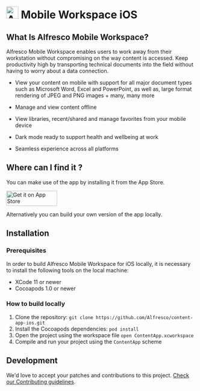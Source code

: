 # <img title="Alfresco" alt='Alfresco' src='https://raw.githubusercontent.com/https://github.com/Alfresco/content-app-ios/master/docs/logo.svg' height="32px" /> Mobile Workspace iOS

## What Is Alfresco Mobile Workspace?
Alfresco Mobile Workspace enables users to work away from their workstation without compromising on the way content is accessed. Keep productivity high by transporting technical documents into the field without having to worry about a data connection.

-   View your content on mobile with support for all major document types such as Microsoft Word, Excel and PowerPoint, as well as, large format rendering of JPEG and PNG images + many, many more
    
-   Manage and view content offline
    
-   View libraries, recent/shared and manage favorites from your mobile device
    
-   Dark mode ready to support health and wellbeing at work
    
-   Seamless experience across all platforms

## Where can I find it ?

You can make use of the app by installing it from the App Store.

<a href="<Link here>">
  <img alt="Get it on App Store" height="40" width="135"
       src="https://linkmaker.itunes.apple.com/assets/shared/badges/en-us/appstore-lrg.svg" />
</a>

Alternatively you can build your own version of the app locally.

## Installation

### Prerequisites

In order to build Alfresco Mobile Workspace for iOS locally, it is necessary to install the following tools on the local machine:
- XCode 11 or newer
- Cocoapods 1.0 or newer

### How to build locally
1. Clone the repository:
    `git clone https://github.com/Alfresco/content-app-ios.git`
2. Install the Cocoapods dependencies:
    `pod install`
3. Open the project using the workspace file
    `open ContentApp.xcworkspace`
4. Compile and run your project using the `ContentApp` scheme

## Development

We'd love to accept your patches and contributions to this project. [Check our Contributing guidelines](https://github.com/Alfresco/content-app-ios/blob/master/CONTRIBUTING.md).